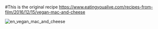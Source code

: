 #This is the original recipe https://www.eatingyoualive.com/recipes-from-film/2016/12/15/vegan-mac-and-cheese

![en_vegan_mac_and_cheese](https://github.com/DarkDonnerGunther/rivercookery/blob/main/vegan_mac_and_cheese/en_vegan_mac_and_cheese.drawio.png)
